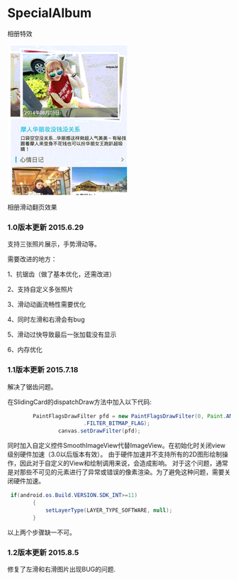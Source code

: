 # SpecialAlbum
相册特效

![Showcase](screen.gif)

相册滑动翻页效果

### 1.0版本更新 2015.6.29

支持三张照片展示，手势滑动等。

需要改进的地方：

1、抗锯齿（做了基本优化，还需改进）

2、支持自定义多张照片

3、滑动动画流畅性需要优化

4、同时左滑和右滑会有bug

5、滑动过快导致最后一张加载没有显示

6、内存优化

### 1.1版本更新 2015.7.18

解决了锯齿问题。

在SlidingCard的dispatchDraw方法中加入以下代码:

```java
        PaintFlagsDrawFilter pfd = new PaintFlagsDrawFilter(0, Paint.ANTI_ALIAS_FLAG|Paint
        				.FILTER_BITMAP_FLAG);
        		canvas.setDrawFilter(pfd);
```

同时加入自定义控件SmoothImageView代替ImageView。在初始化时关闭view级别硬件加速（3.0以后版本有效）。
由于硬件加速并不支持所有的2D图形绘制操作，因此对于自定义的View和绘制调用来说，会造成影响。
对于这个问题，通常是对那些不可见的元素进行了异常或错误的像素渲染。为了避免这种问题，需要关闭硬件加速。

```java
 if(android.os.Build.VERSION.SDK_INT>=11)
        {
            setLayerType(LAYER_TYPE_SOFTWARE, null);
        }
```

以上两个步骤缺一不可。

### 1.2版本更新 2015.8.5

修复了左滑和右滑图片出现BUG的问题.

